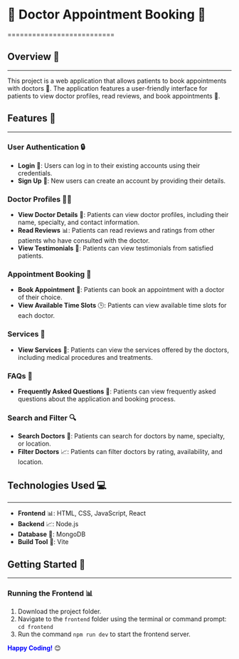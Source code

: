 # 🏥 Doctor Appointment Booking 📅
==========================

## Overview 📄
-----------

This project is a web application that allows patients to book appointments with doctors 🏥. The application features a user-friendly interface for patients to view doctor profiles, read reviews, and book appointments 📅.

## Features 🎉
------------

### User Authentication 🔒

* **Login** 🔑: Users can log in to their existing accounts using their credentials.
* **Sign Up** 📝: New users can create an account by providing their details.

### Doctor Profiles 👨‍⚕️

* **View Doctor Details** 📄: Patients can view doctor profiles, including their name, specialty, and contact information.
* **Read Reviews** 📊: Patients can read reviews and ratings from other patients who have consulted with the doctor.
* **View Testimonials** 💬: Patients can view testimonials from satisfied patients.

### Appointment Booking 📅

* **Book Appointment** 📆: Patients can book an appointment with a doctor of their choice.
* **View Available Time Slots** 🕒: Patients can view available time slots for each doctor.

### Services 🏥

* **View Services** 📝: Patients can view the services offered by the doctors, including medical procedures and treatments.

### FAQs 🤔

* **Frequently Asked Questions** 📄: Patients can view frequently asked questions about the application and booking process.

### Search and Filter 🔍

* **Search Doctors** 🔎: Patients can search for doctors by name, specialty, or location.
* **Filter Doctors** 📈: Patients can filter doctors by rating, availability, and location.

## Technologies Used 💻
--------------------

* **Frontend** 📊: HTML, CSS, JavaScript, React
* **Backend** 📈: Node.js
* **Database** 📁: MongoDB
* **Build Tool** 🔧: Vite

## Getting Started 🚀
-------------------

### Running the Frontend 📊

1. Download the project folder.
2. Navigate to the `frontend` folder using the terminal or command prompt: `cd frontend`
3. Run the command `npm run dev` to start the frontend server.


<span style="color: blue">**Happy Coding!**</span> 😊
